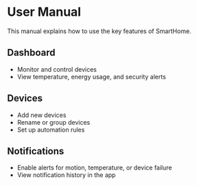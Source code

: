# User Manual

This manual explains how to use the key features of SmartHome.

## Dashboard

- Monitor and control devices
- View temperature, energy usage, and security alerts

## Devices

- Add new devices
- Rename or group devices
- Set up automation rules

## Notifications

- Enable alerts for motion, temperature, or device failure
- View notification history in the app
